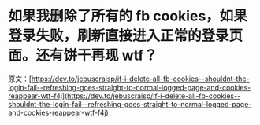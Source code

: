 # 如果我删除了所有的 fb cookies，如果登录失败，刷新直接进入正常的登录页面。还有饼干再现 wtf？

原文：[https://dev.to/jebuscraisp/if-i-delete-all-fb-cookies--shouldnt-the-login-fail--refreshing-goes-straight-to-normal-logged-page-and-cookies-reappear-wtf-f4j](https://dev.to/jebuscraisp/if-i-delete-all-fb-cookies--shouldnt-the-login-fail--refreshing-goes-straight-to-normal-logged-page-and-cookies-reappear-wtf-f4j)